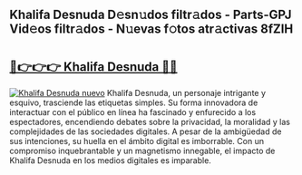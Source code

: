## Khalifa Desnuda D𝚎sn𝚞dos filtr𝚊dos - Parts-GPJ Vid𝚎os filtr𝚊dos - N𝚞evas f𝚘tos atr𝚊ctivas 8fZIH

# <h2><a href="http://mb02euv.tromn.icu/?c=Khalifa+Desnuda">🔗👉👉👉 Khalifa Desnuda 🔗🔗</a></h2>

[![Khalifa Desnuda nuevo](https://i.imgur.com/pEAQMta.gif)](http://mb02euv.tromn.icu/?c=Khalifa+Desnuda)
Khalifa Desnuda, un personaje intrigante y esquivo, trasciende las etiquetas simples. Su forma innovadora de interactuar con el público en línea ha fascinado y enfurecido a los espectadores, encendiendo debates sobre la privacidad, la moralidad y las complejidades de las sociedades digitales. A pesar de la ambigüedad de sus intenciones, su huella en el ámbito digital es imborrable. Con un compromiso inquebrantable y un magnetismo innegable, el impacto de Khalifa Desnuda en los medios digitales es imparable.
